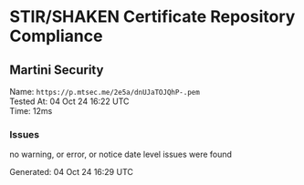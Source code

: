 # STIR/SHAKEN Certificate Repository Compliance

## Martini Security

Name: `https://p.mtsec.me/2e5a/dnUJaTOJQhP-.pem`\
Tested At: 04 Oct 24 16:22 UTC\
Time: 12ms

### Issues

no warning, or error, or notice date level issues were found

Generated: 04 Oct 24 16:29 UTC